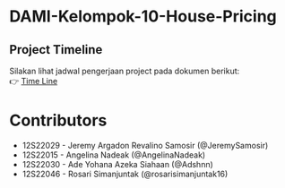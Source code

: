 # DAMI-Kelompok-10-House-Pricing


## Project Timeline
Silakan lihat jadwal pengerjaan project pada dokumen berikut:  
👉 [Time Line](https://docs.google.com/spreadsheets/d/1x5cRwfCdQ-VeKbCGw7w45HaMm5xAD5LUJSjyQPg3sTc/edit?usp=sharing)

# Contributors
+ 12S22029 - Jeremy Argadon Revalino Samosir (@JeremySamosir)
+ 12S22015 - Angelina Nadeak (@AngelinaNadeak)
+ 12S22030 - Ade Yohana Azeka Siahaan (@Adshnn)
+ 12S22046 - Rosari Simanjuntak (@rosarisimanjuntak16)
